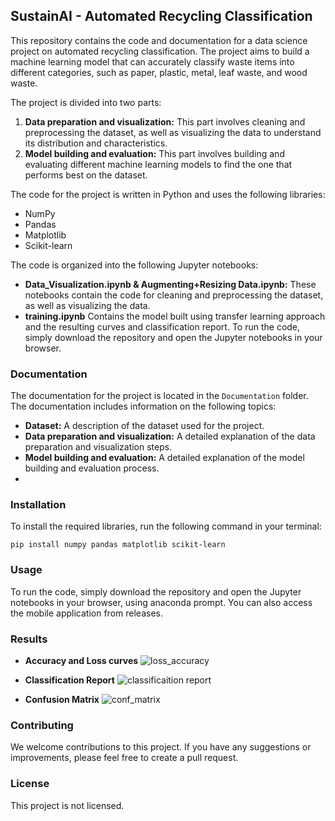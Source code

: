 ## SustainAI - Automated Recycling Classification

This repository contains the code and documentation for a data science project on automated recycling classification. The project aims to build a machine learning model that can accurately classify waste items into different categories, such as paper, plastic, metal, leaf waste, and wood waste.

The project is divided into two parts:

1. **Data preparation and visualization:** This part involves cleaning and preprocessing the dataset, as well as visualizing the data to understand its distribution and characteristics.
2. **Model building and evaluation:** This part involves building and evaluating different machine learning models to find the one that performs best on the dataset.

The code for the project is written in Python and uses the following libraries:

* NumPy
* Pandas
* Matplotlib
* Scikit-learn

The code is organized into the following Jupyter notebooks:

* **Data_Visualization.ipynb & Augmenting+Resizing Data.ipynb:** These notebooks contain the code for cleaning and preprocessing the dataset, as well as visualizing the data.
* **training.ipynb** Contains the model built using transfer learning approach and the resulting curves and classification report.
To run the code, simply download the repository and open the Jupyter notebooks in your browser.

### Documentation

The documentation for the project is located in the `Documentation` folder. The documentation includes information on the following topics:

* **Dataset:** A description of the dataset used for the project.
* **Data preparation and visualization:** A detailed explanation of the data preparation and visualization steps.
* **Model building and evaluation:** A detailed explanation of the model building and evaluation process.
* 
### Installation

To install the required libraries, run the following command in your terminal:

```
pip install numpy pandas matplotlib scikit-learn
```

### Usage

To run the code, simply download the repository and open the Jupyter notebooks in your browser, using anaconda prompt.
You can also access the mobile application from releases.

### Results
* **Accuracy and Loss curves**
![loss_accuracy](https://github.com/Amin-AQ/Data-Science-Project/assets/98892816/076605d4-acf5-4341-a843-a4ed3d547a62)

* **Classification Report**
![classificaition report](https://github.com/Amin-AQ/Data-Science-Project/assets/98892816/58b88061-d72a-40ac-a636-d512cb0695ae)

* **Confusion Matrix**
![conf_matrix](https://github.com/Amin-AQ/Data-Science-Project/assets/98892816/ffbed81e-da17-4e47-a1ad-19869f6a3cb5)

### Contributing

We welcome contributions to this project. If you have any suggestions or improvements, please feel free to create a pull request.

### License

This project is not licensed.
